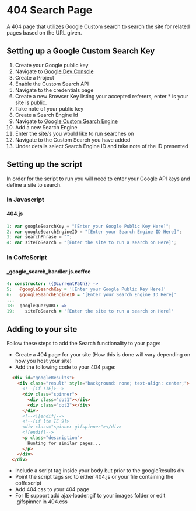 # 404 Search Page

A 404 page that utilizes Google Custom search to search the site for related pages based on the URL given.

## Setting up a Google Custom Search Key

1. Create your Google public key
  1. Navigate to [Google Dev Console](https://console.developers.google.com/project)
  2. Create a Project
  3. Enable the Custom Search API
  4. Navigate to the credentials page
  5. Create a new Browser Key listing your accepted referers, enter * is your site is public.
  6. Take note of your public key
2. Create a Search Engine Id
  1. Navigate to [Google Custom Search Engine](https://www.google.co.nz/cse/all)
  2. Add a new Search Engine
  3. Enter the site/s you would like to run searches on
  4. Navigate to the Custom Search you have added
  5. Under details select Search Engine ID and take note of the ID presented


## Setting up the script
In order for the script to run you will need to enter your Google API keys and define a site to search.

### In Javascript
#### 404.js
```javascript
1: var googleSearchKey = "[Enter your Google Public Key Here]";
2: var googleSearchEngineID = "[Enter your Search Engine ID Here]";
3: var searchPhrase = "";
4: var siteToSearch = "[Enter the site to run a search on Here]";
```

### In CoffeScript
#### _google_search_handler.js.coffee
```coffeescript
4: constructor: ({@currentPath}) ->
5:   @googleSearchKey = '[Enter your Google Public Key Here]'
6:   @googleSearchEngineID = '[Enter your Search Engine ID Here]'
...
18:  googleQueryURL: =>
19:    siteToSearch = '[Enter the site to run a search on Here]'
```

## Adding to your site
Follow these steps to add the Search functionality to your page:

- Create a 404 page for your site (How this is done will vary depending on how you host your site)
- Add the following code to your 404 page:

```html
  <div id="googleResults">
    <div class="result" style="background: none; text-align: center;">
      <!--[if !IE]>-->
      <div class="spinner">
        <div class="dot1"></div>
        <div class="dot2"></div>
      </div>
      <!--<![endif]-->
      <!--[if lte IE 9]>
      <div class="spinner gifspinner"></div>
      <![endif]-->
      <p class="description">
        Hunting for similar pages...
      </p>
    </div>
  </div>
```

- Include a script tag inside your body but prior to the googleResults div
- Point the script tags src to either 404.js or your file containing the coffescript
- Add 404.css to your 404 page
- For IE support add ajax-loader.gif to your images folder or edit .gifspinner in 404.css
